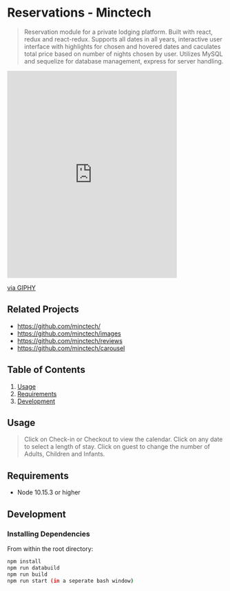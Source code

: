 # Reservations - Minctech

> Reservation module for a private lodging platform. Built with react, redux and react-redux. Supports all dates in all years, interactive user interface with highlights for chosen and hovered dates and caculates total price based on number of nights chosen by user.
> Utilizes MySQL and sequelize for database management, express for server handling.

<iframe src="https://giphy.com/embed/VcBoOQTxbs2ERR8BRd" width="394" height="480" frameBorder="0" class="giphy-embed" allowFullScreen></iframe><p><a href="https://giphy.com/gifs/VcBoOQTxbs2ERR8BRd">via GIPHY</a></p>

## Related Projects

  - https://github.com/minctech/
  - https://github.com/minctech/images
  - https://github.com/minctech/reviews
  - https://github.com/minctech/carousel

## Table of Contents

1. [Usage](#Usage)
2. [Requirements](#requirements)
3. [Development](#development)

## Usage

> Click on Check-in or Checkout to view the calendar. Click on any date to select a length of stay.
> Click on guest to change the number of Adults, Children and Infants.

## Requirements

- Node 10.15.3 or higher

## Development

### Installing Dependencies

From within the root directory:

```sh
npm install
npm run databuild
npm run build
npm run start (in a seperate bash window)
```
